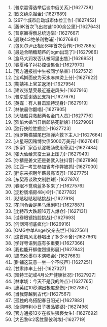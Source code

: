 
1. [普京赢得选举后谈中俄关系]-[1627738]
1. [欧文绝杀掘金]-[1627689]
1. [297个城市启动城市体检工作]-[1627452]
1. [轰6K首次飞出岛链1000余公里]-[1627643]
1. [普京赢得俄总统选举]-[1627667]
1. [曼联4:3绝杀利物浦]-[1627684]
1. [包贝尔尹正相识8年首次合作]-[1627865]
1. [最适合晒糖葫芦的bgm出现了]-[1627986]
1. [盒马大润发否认被阿里出售]-[1626952]
1. [春夏格子衬衫控请集合]-[1627970]
1. [官方通报初中生被同学杀害]-[1627572]
1. [宝鸡擀面皮为天水麻辣烫上分]-[1627622]
1. [鞠婧祎上官芷返场]-[1627954]
1. [建议张慧雯最近避避风头]-[1627916]
1. [普京感谢选民支持]-[1627676]
1. [英媒：有人目击凯特现身]-[1627919]
1. [林依晨你翻唱]-[1627905]
1. [大陆船只救起两名金门人员]-[1627776]
1. [烈焰大婚当日新郎杀死新娘]-[1627909]
1. [独行侠险胜掘金]-[1627723]
1. [俄罗斯猫猫尾巴挡弹片救下主人]-[1627664]
1. [火星哥因赌博欠债5000万美元]-[1627641]
1. [多家厂家否认淀粉肠使用骨泥]-[1627484]
1. [张大仙给天蚕土豆上压力]-[1627949]
1. [你猜是姜文还是姜武入驻抖音]-[1627896]
1. [江西一考生参加省考作弊被抓]-[1627000]
1. [胖东来招聘年薪最高15万]-[1627775]
1. [东契奇谈欧文制胜球]-[1627870]
1. [春眠不觉晓蓝多多来了]-[1627576]
1. [淀粉肠塌房48小时]-[1627782]
1. [哒哒哒哒哒哒挑战]-[1627918]
1. [花间令会是黑马爆剧吗]-[1627887]
1. [比特币大跌超16万人爆仓]-[1627131]
1. [试卷眼镜挡脸挑战]-[1627693]
1. [何悯鸿彻底疯化]-[1626916]
1. [OMG中单Angel父亲去世]-[1627561]
1. [这首南风北巷唱出了多少不舍]-[1627861]
1. [学好粤语到底有多重要]-[1627366]
1. [我也能开柳俊烈摄影展]-[1627842]
1. [周杰伦墨尔本演唱会]-[1627663]
1. [卧铺这玩意一坐一个不吱声]-[1627251]
1. [甘肃炸串上分]-[1627327]
1. [凯特王妃或4月公开健康状况]-[1627927]
1. [林孝埈：今天不是我的终点]-[1627765]
1. [惠英红10秒演出极度悲伤]-[1627897]
1. [当我穿越到古代]-[1627567]
1. [孤独的岛搭配春日阳光]-[1627882]
1. [全网审判小日子极品婆婆]-[1627496]
1. [官方通报13岁在校生猥亵女生]-[1627692]
1. [大巴黎6:2客胜蒙彼利埃]-[1627719]